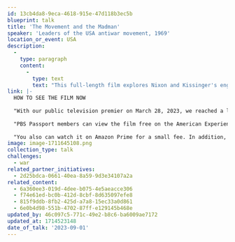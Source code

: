```yaml
---
id: 13cb4da8-9eca-4618-915e-47d118b3ec5b
blueprint: talk
title: 'The Movement and the Madman'
speaker: 'Leaders of the USA antiwar movement, 1969'
location_or_event: USA
description:
  -
    type: paragraph
    content:
      -
        type: text
        text: "This full-length film explores Nixon and Kissinger's engagement with the antiwar movement of the late 1960's. Especially during this time of war and a crucial presidential election, it's important to share the core message of this film: it's about the power of protest and the necessity to stay engaged.\_"
link: |-
  HOW TO SEE THE FILM NOW
   
  "With our public television premier on March 28, 2023, we reached a large national, primetime audience  --  over half a million viewers. The audience continues to grow as local PBS stations rebroadcast the film.
   
  "PBS Passport members can view the film free on the American Experience website. It is also free to view on Kanopy through local public libraries and colleges that offer that streaming service.
   
  "You also can watch it on Amazon Prime for a small fee. In addition, Chapter One  --  the opening 12 minutes of our film  --  is on The American Experience YouTube page (https://www.youtube.com/watch?v=PfhHcq-IUQo&t=4s) where it has nearly 100,000 views."
image: image-1711645108.png
collection_type: talk
challenges:
  - war
related_partner_initiatives:
  - 2d25bdca-0661-40ea-8a59-9d3e34107a2a
related_content:
  - 6a360ee3-019d-4dee-b075-4e5aeacce306
  - f74e61ed-bc0b-412d-8cbf-8d635097efe8
  - 815f9ddb-8fb2-425d-a7a8-15ec33a0d861
  - 6e0b4d98-551b-4702-87ff-e129145b468e
updated_by: 46c097c5-771c-49e2-b8c6-ba6009ae7172
updated_at: 1714523148
date_of_talk: '2023-09-01'
---
```

